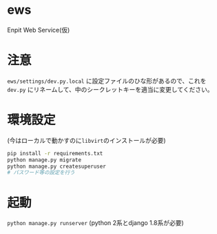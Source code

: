 # ews
Enpit Web Service(仮)

# 注意
`ews/settings/dev.py.local` に設定ファイルのひな形があるので、これを `dev.py` にリネームして、中のシークレットキーを適当に変更してください。

# 環境設定
(今はローカルで動かすのに`libvirt`のインストールが必要)

```bash
pip install -r requirements.txt
python manage.py migrate
python manage.py createsuperuser
# パスワード等の設定を行う
```

# 起動
`python manage.py runserver` (python 2系とdjango 1.8系が必要)
